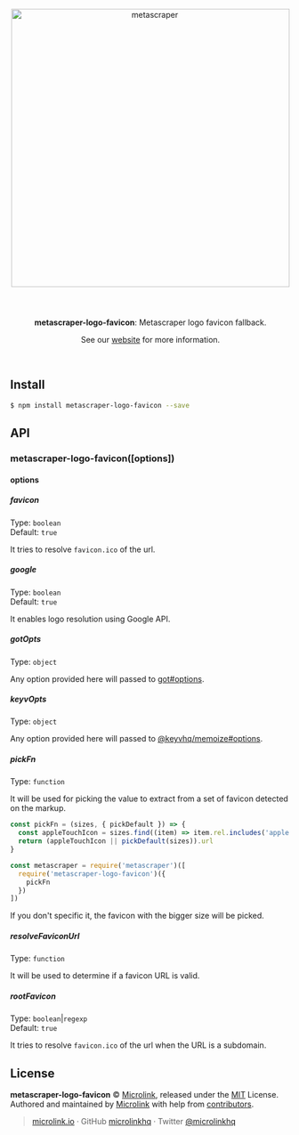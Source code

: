<div align="center">
  <br>
  <img style="width: 500px; margin:3rem 0 1.5rem;" src="https://metascraper.js.org/static/logo-banner.png" alt="metascraper">
  <br>
  <br>
  <p align="center"><strong>metascraper-logo-favicon</strong>: Metascraper logo favicon fallback.</p>
  <p align="center">See our <a href="https://metascraper.js.org" target='_blank' rel='noopener noreferrer'>website</a> for more information.</p>
  <br>
</div>

## Install

```bash
$ npm install metascraper-logo-favicon --save
```

## API

### metascraper-logo-favicon([options])

#### options

##### favicon

Type: `boolean`<br>
Default: `true`

It tries to resolve `favicon.ico` of the url.

##### google

Type: `boolean`<br>
Default: `true`

It enables logo resolution using Google API.

##### gotOpts

Type: `object`

Any option provided here will passed to [got#options](https://github.com/sindresorhus/got#options).

##### keyvOpts

Type: `object`

Any option provided here will passed to [@keyvhq/memoize#options](https://github.com/microlinkhq/keyv/tree/master/packages/memoize#keyvoptions).

##### pickFn

Type: `function`

It will be used for picking the value to extract from a set of favicon detected on the markup.

```js
const pickFn = (sizes, { pickDefault }) => {
  const appleTouchIcon = sizes.find((item) => item.rel.includes('apple'))
  return (appleTouchIcon || pickDefault(sizes)).url
}

const metascraper = require('metascraper')([
  require('metascraper-logo-favicon')({
    pickFn
  })
])
```

If you don't specific it, the favicon with the bigger size will be picked.

##### resolveFaviconUrl

Type: `function`

It will be used to determine if a favicon URL is valid.

##### rootFavicon

Type: `boolean`|`regexp`<br>
Default: `true`

It tries to resolve `favicon.ico` of the url when the URL is a subdomain.

## License

**metascraper-logo-favicon** © [Microlink](https://microlink.io), released under the [MIT](https://github.com/microlinkhq/metascraper/blob/master/LICENSE.md) License.<br>
Authored and maintained by [Microlink](https://microlink.io) with help from [contributors](https://github.com/microlinkhq/metascraper/contributors).

> [microlink.io](https://microlink.io) · GitHub [microlinkhq](https://github.com/microlinkhq) · Twitter [@microlinkhq](https://twitter.com/microlinkhq)
